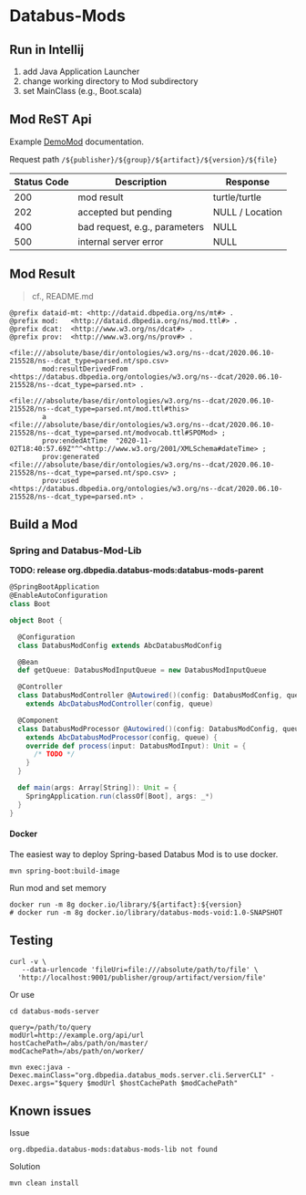 # Databus-Mods

## Run in Intellij

1. add Java Application Launcher
2. change working directory to Mod subdirectory
3. set MainClass (e.g., Boot.scala)

## Mod ReST Api

Example [DemoMod](http://akswnc7.informatik.uni-leipzig.de:9010/swagger-ui/) documentation.

Request path `/${publisher}/${group}/${artifact}/${version}/${file}`

| Status Code | Description | Response |
|-------------|-------------|----------|
| 200 | mod result | turtle/turtle |
| 202 | accepted but pending | NULL / Location|
| 400 | bad request, e.g., parameters | NULL |
| 500 | internal server error | NULL |

## Mod Result

> cf., README.md

```turtle
@prefix dataid-mt: <http://dataid.dbpedia.org/ns/mt#> .
@prefix mod:   <http://dataid.dbpedia.org/ns/mod.ttl#> .
@prefix dcat:  <http://www.w3.org/ns/dcat#> .
@prefix prov:  <http://www.w3.org/ns/prov#> .

<file:///absolute/base/dir/ontologies/w3.org/ns--dcat/2020.06.10-215528/ns--dcat_type=parsed.nt/spo.csv>
        mod:resultDerivedFrom  <https://databus.dbpedia.org/ontologies/w3.org/ns--dcat/2020.06.10-215528/ns--dcat_type=parsed.nt> .

<file:///absolute/base/dir/ontologies/w3.org/ns--dcat/2020.06.10-215528/ns--dcat_type=parsed.nt/mod.ttl#this>
        a                 <file:///absolute/base/dir/ontologies/w3.org/ns--dcat/2020.06.10-215528/ns--dcat_type=parsed.nt/modvocab.ttl#SPOMod> ;
        prov:endedAtTime  "2020-11-02T18:40:57.69Z"^^<http://www.w3.org/2001/XMLSchema#dateTime> ;
        prov:generated    <file:///absolute/base/dir/ontologies/w3.org/ns--dcat/2020.06.10-215528/ns--dcat_type=parsed.nt/spo.csv> ;
        prov:used         <https://databus.dbpedia.org/ontologies/w3.org/ns--dcat/2020.06.10-215528/ns--dcat_type=parsed.nt> .

```

## Build a Mod

### Spring and Databus-Mod-Lib

**TODO: release org.dbpedia.databus-mods:databus-mods-parent** 

```scala
@SpringBootApplication
@EnableAutoConfiguration
class Boot

object Boot {

  @Configuration
  class DatabusModConfig extends AbcDatabusModConfig

  @Bean
  def getQueue: DatabusModInputQueue = new DatabusModInputQueue

  @Controller
  class DatabusModController @Autowired()(config: DatabusModConfig, queue: DatabusModInputQueue)
    extends AbcDatabusModController(config, queue)

  @Component
  class DatabusModProcessor @Autowired()(config: DatabusModConfig, queue: DatabusModInputQueue)
    extends AbcDatabusModProcessor(config, queue) {
    override def process(input: DatabusModInput): Unit = {
      /* TODO */
    }
  }

  def main(args: Array[String]): Unit = {
    SpringApplication.run(classOf[Boot], args: _*)
  }
}
```

#### Docker

The easiest way to deploy Spring-based Databus Mod is to use docker.
```
mvn spring-boot:build-image
```

Run mod and set memory
```
docker run -m 8g docker.io/library/${artifact}:${version}
# docker run -m 8g docker.io/library/databus-mods-void:1.0-SNAPSHOT
```

## Testing

```
curl -v \
   --data-urlencode 'fileUri=file:///absolute/path/to/file' \
  'http://localhost:9001/publisher/group/artifact/version/file'
```

Or use
```
cd databus-mods-server

query=/path/to/query
modUrl=http://example.org/api/url
hostCachePath=/abs/path/on/master/
modCachePath=/abs/path/on/worker/

mvn exec:java -Dexec.mainClass="org.dbpedia.databus_mods.server.cli.ServerCLI" -Dexec.args="$query $modUrl $hostCachePath $modCachePath"
```

## Known issues

Issue
```
org.dbpedia.databus-mods:databus-mods-lib not found
```
Solution
```
mvn clean install
```
